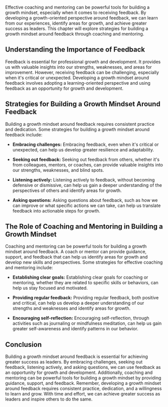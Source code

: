 
Effective coaching and mentoring can be powerful tools for building a growth mindset, especially when it comes to receiving feedback. By developing a growth-oriented perspective around feedback, we can learn from our experiences, identify areas for growth, and achieve greater success as leaders. This chapter will explore strategies for building a growth mindset around feedback through coaching and mentoring.

Understanding the Importance of Feedback
----------------------------------------

Feedback is essential for professional growth and development. It provides us with valuable insights into our strengths, weaknesses, and areas for improvement. However, receiving feedback can be challenging, especially when it's critical or unexpected. Developing a growth mindset around feedback involves adopting a learning-oriented perspective and using feedback as an opportunity for growth and development.

Strategies for Building a Growth Mindset Around Feedback
--------------------------------------------------------

Building a growth mindset around feedback requires consistent practice and dedication. Some strategies for building a growth mindset around feedback include:

* **Embracing challenges:** Embracing feedback, even when it's critical or unexpected, can help us develop greater resilience and adaptability.

* **Seeking out feedback:** Seeking out feedback from others, whether it's from colleagues, mentors, or coaches, can provide valuable insights into our strengths, weaknesses, and blind spots.

* **Listening actively:** Listening actively to feedback, without becoming defensive or dismissive, can help us gain a deeper understanding of the perspectives of others and identify areas for growth.

* **Asking questions:** Asking questions about feedback, such as how we can improve or what specific actions we can take, can help us translate feedback into actionable steps for growth.

The Role of Coaching and Mentoring in Building a Growth Mindset
---------------------------------------------------------------

Coaching and mentoring can be powerful tools for building a growth mindset around feedback. A coach or mentor can provide guidance, support, and feedback that can help us identify areas for growth and develop new skills and perspectives. Some strategies for effective coaching and mentoring include:

* **Establishing clear goals:** Establishing clear goals for coaching or mentoring, whether they are related to specific skills or behaviors, can help us stay focused and motivated.

* **Providing regular feedback:** Providing regular feedback, both positive and critical, can help us develop a deeper understanding of our strengths and weaknesses and identify areas for growth.

* **Encouraging self-reflection:** Encouraging self-reflection, through activities such as journaling or mindfulness meditation, can help us gain greater self-awareness and identify patterns in our behavior.

Conclusion
----------

Building a growth mindset around feedback is essential for achieving greater success as leaders. By embracing challenges, seeking out feedback, listening actively, and asking questions, we can use feedback as an opportunity for growth and development. Additionally, coaching and mentoring can be powerful tools for building a growth mindset by providing guidance, support, and feedback. Remember, developing a growth mindset around feedback requires consistent practice, dedication, and a willingness to learn and grow. With time and effort, we can achieve greater success as leaders and inspire others to do the same.
